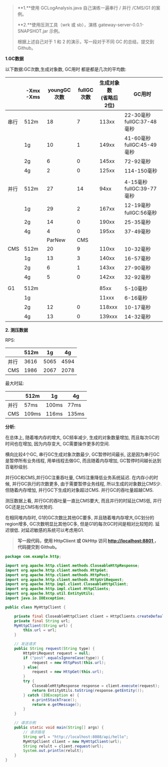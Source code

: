> **1.**使用 GCLogAnalysis.java 自己演练一遍串行 / 并行 /CMS/G1 的案例。
>
> **2.**使用压测工具（wrk 或 sb），演练 gateway-server-0.0.1-SNAPSHOT.jar 示例。
>
> 根据上述自己对于 1 和 2 的演示，写一段对于不同 GC 的总结，提交到 Github。

**1.GC数据**

以下数据:GC次数,生成对象数, GC用时 都是都是几次的平均数:

|      | -Xmx  -Xms | youngGC次数 | fullGC次数 | 生成对象数<br />(省略后2位) | GC用时                      |
| ---- | ---------- | ----------- | ---------- | --------------------------- | --------------------------- |
| 串行 | 512m       | 18          | 7          | 113xx                       | 22-30毫秒  fullGC:37-48毫秒 |
|      | 1g         | 10          | 1          | 149xx                       | 41-60毫秒  fullGC:45-49毫秒 |
|      | 2g         | 6           | 0          | 145xx                       | 72-92毫秒                   |
|      | 4g         | 2           | 0          | 125xx                       | 114-150毫秒                 |
|      |            |             |            |                             |                             |
| 并行 | 512m       | 27          | 14         | 94xx                        | 4-15毫秒  fullGC:39-77毫秒  |
|      | 1g         | 29          | 2          | 167xx                       | 12-19毫秒  fullGC:56毫秒    |
|      | 2g         | 14          | 0          | 190xx                       | 25-35毫秒                   |
|      | 4g         | 4           | 0          | 195xx                       | 37-49毫秒                   |
|      |            | ParNew      | CMS        |                             |                             |
| CMS  | 512m       | 20          | 9          | 110xx                       | 10-32毫秒                   |
|      | 1g         | 13          | 3          | 140xx                       | 16-57毫秒                   |
|      | 2g         | 6           | 1          | 143xx                       | 27-90毫秒                   |
|      | 4g         | 5           | 0          | 142xx                       | 32-92毫秒                   |
|      |            |             |            |                             |                             |
| G1   | 512m       |             |            | 85xx                        | 5-10毫秒                    |
|      | 1g         |             |            | 11xxx                       | 6-16毫秒                    |
|      | 2g         | 12          | 0          | 118xxx                      | 10-17毫秒                   |
|      | 4g         | 13          | 0          | 139xxx                      | 14-32毫秒                   |

**2. 测压数据**

RPS: 

|      | 512m | 1g   | 4g   |
| ---- | ---- | ---- | ---- |
| 并行 | 3616 | 5065 | 4594 |
| CMS  | 1986 | 2067 | 2078 |

最大时延:

|      | 512m  | 1g    | 4g    |
| ---- | ----- | ----- | ----- |
| 并行 | 57ms  | 100ms | 77ms  |
| CMS  | 109ms | 116ms | 135ms |

**分析:**

 在总体上, 随着堆内存的增大, GC频率减少, 生成的对象数量增加, 而且每次GC的时间也在增加, 因为内存变大, GC需要操作更多的空间. 

横向比较4个GC, 串行GC生成对象次数最少, GC暂停时间最长, 这是因为串行GC是暂停所有业务线程, 用单线程去做GC, 而且随着内存增加, GC暂停时间越长达到百毫秒级别.

并行GC和CMS,并行GC注重吞吐量, CMS注重降低业务系统延迟.  在内存小的时候, 并行GC执行的次数更多, 由于需要暂停业务线程, 所以生成的对象数比CMS少. 但随着内存增加, 并行GC下生成的对象超过CMS. 并行GC的吞吐量超越CMS. 

测压数据上看, 并行GC的吞吐量一直比CMS要大, 而且并行的时延比CMS低, 并行GC还是比CMS有优势的.

在相同堆内存时, G1的GC次数比其他GC要多, 并且随着堆内存增大,GC划分的region增多, GC次数明显比其他GC多, 但是G1的每次GC时间是相对比较短的. 延迟很低. 对延迟敏感的系统可以考虑用G1.





> **写一段代码，使用 HttpClient 或 OkHttp 访问 [http://localhost:8801 ](http://localhost:8801/)，代码提交到 Github。**

```java
package com.example.http;

import org.apache.http.client.methods.CloseableHttpResponse;
import org.apache.http.client.methods.HttpGet;
import org.apache.http.client.methods.HttpPost;
import org.apache.http.client.methods.HttpUriRequest;
import org.apache.http.impl.client.CloseableHttpClient;
import org.apache.http.impl.client.HttpClients;
import org.apache.http.util.EntityUtils;
import java.io.IOException;

public class MyHttpClient {

    private final CloseableHttpClient client = HttpClients.createDefault();
    private final String url;
    MyHttpClient(String url) {
        this.url = url;
    }

    // 发送请求
    public String request(String type) {
        HttpUriRequest request = null;
        if ("post".equalsIgnoreCase(type)) {
            request = new HttpPost(this.url);
        } else{
            request = new HttpGet(this.url);
        }
        try {
            CloseableHttpResponse response = client.execute(request);
            return EntityUtils.toString(response.getEntity());
        } catch (IOException e) {
            e.printStackTrace();
            return e.getMessage();
        }
    }

    // 请求示例
    public static void main(String[] args) {
        // 请求路径
        String url = "http://localhost:8088/api/hello";
        MyHttpClient client = new MyHttpClient(url);
        String relult = client.request(url);
        System.out.println(relult);
    }
}
```

